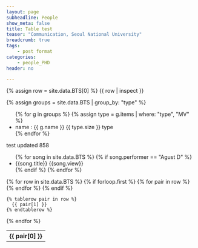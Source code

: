 ```yaml
---
layout: page
subheadline: People
show_meta: false
title: Table test
teaser: "Communication, Seoul National University"
breadcrumb: true
tags:
    - post format
categories:
    - people_PHD
header: no

---
```

<!-- <ul>
    {% for post in site.categories.design %}
    <li><a href="{{ site.url }}{{ site.baseurl }}{{ post.url }}">{{ post.title }}</a></li>
    {% endfor %}
</ul> -->


{% assign row = site.data.BTS[0] %}
{{ row | inspect }}


{% assign groups = site.data.BTS | group_by: "type" %}
<ul>
{% for g in groups %}
{% assign type = g.items | where: "type", "MV" %}
<li>name : {{ g.name }} {{ type.size }} type</li>
{% endfor %}
</ul>



<p> test updated 858 </p>
<ul>
 {% for song in site.data.BTS %}
   {% if song.performer == "Agust D" %}
    <li> {{song.title}} {{song.view}} </li>
    {% endif %}
 {% endfor %}
</ul>


<table>
  {% for row in site.data.BTS %}
    {% if forloop.first %}
    <tr>
      {% for pair in row %}
        <th>{{ pair[0] }}</th>
      {% endfor %}
    </tr>
    {% endif %}

    {% tablerow pair in row %}
      {{ pair[1] }}
    {% endtablerow %}
  {% endfor %}
</table>
